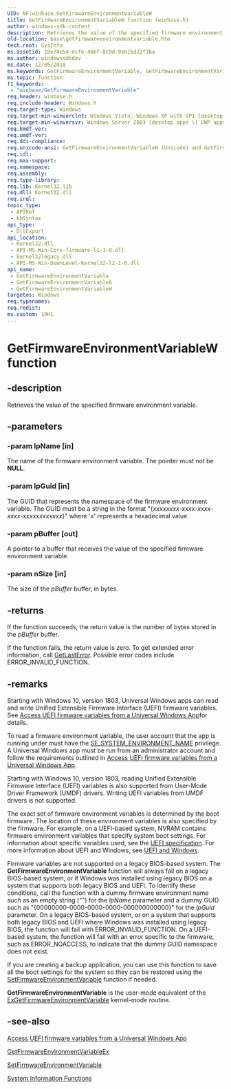 ```yaml
---
UID: NF:winbase.GetFirmwareEnvironmentVariableW
title: GetFirmwareEnvironmentVariableW function (winbase.h)
author: windows-sdk-content
description: Retrieves the value of the specified firmware environment variable.
old-location: base\getfirmwareenvironmentvariable.htm
tech.root: SysInfo
ms.assetid: 18e74e54-ecfe-46bf-8c9d-9eb16d22f3ba
ms.author: windowssdkdev
ms.date: 12/05/2018
ms.keywords: GetFirmwareEnvironmentVariable, GetFirmwareEnvironmentVariable function, GetFirmwareEnvironmentVariableA, GetFirmwareEnvironmentVariableW, base.getfirmwareenvironmentvariable, winbase/GetFirmwareEnvironmentVariable, winbase/GetFirmwareEnvironmentVariableA, winbase/GetFirmwareEnvironmentVariableW
ms.topic: function
f1_keywords: 
 - "winbase/GetFirmwareEnvironmentVariable"
req.header: winbase.h
req.include-header: Windows.h
req.target-type: Windows
req.target-min-winverclnt: Windows Vista, Windows XP with SP1 [desktop apps \| UWP apps]
req.target-min-winversvr: Windows Server 2003 [desktop apps \| UWP apps]
req.kmdf-ver: 
req.umdf-ver: 
req.ddi-compliance: 
req.unicode-ansi: GetFirmwareEnvironmentVariableW (Unicode) and GetFirmwareEnvironmentVariableA (ANSI)
req.idl: 
req.max-support: 
req.namespace: 
req.assembly: 
req.type-library: 
req.lib: Kernel32.lib
req.dll: Kernel32.dll
req.irql: 
topic_type:
 - APIRef
 - kbSyntax
api_type:
 - DllExport
api_location:
 - Kernel32.dll
 - API-MS-Win-Core-firmware-l1-1-0.dll
 - kernel32legacy.dll
 - API-MS-Win-DownLevel-Kernel32-l2-1-0.dll
api_name:
 - GetFirmwareEnvironmentVariable
 - GetFirmwareEnvironmentVariableA
 - GetFirmwareEnvironmentVariableW
targetos: Windows
req.typenames: 
req.redist: 
ms.custom: 19H1
---
```


# GetFirmwareEnvironmentVariableW function


## -description


Retrieves the value of the specified firmware environment variable.


## -parameters




### -param lpName [in]

The name of the firmware environment variable. The pointer must not be <b>NULL</b>.


### -param lpGuid [in]

The GUID that represents the namespace of the firmware environment variable. The GUID must be  a string in the format  "{<i>xxxxxxxx-xxxx-xxxx-xxxx-xxxxxxxxxxxx</i>}" where 'x' represents a hexadecimal value. 


### -param pBuffer [out]

A pointer to a buffer that receives the value of the specified firmware environment variable.


### -param nSize [in]

The size of the <i>pBuffer</i> buffer, in bytes.


## -returns



If the function succeeds, the return value is the number of bytes stored in the <i>pBuffer</i> buffer.

If the function fails, the return value is zero. To get extended error information, call 
<a href="https://docs.microsoft.com/windows/desktop/api/errhandlingapi/nf-errhandlingapi-getlasterror">GetLastError</a>. Possible error codes include ERROR_INVALID_FUNCTION.




## -remarks



Starting with Windows 10, version 1803, Universal Windows apps can read and write Unified Extensible Firmware Interface (UEFI) firmware variables. See <a href="https://docs.microsoft.com/windows/desktop/SysInfo/access-uefi-firmware-variables-from-a-universal-windows-app">Access UEFI firmware variables from a Universal Windows App</a>for details.

To read a firmware environment variable, the user account that the app is running under must have the <a href="https://docs.microsoft.com/windows/desktop/SecAuthZ/privilege-constants">SE_SYSTEM_ENVIRONMENT_NAME</a> privilege. A Universal Windows app must be run from an administrator account and follow the requirements outlined in <a href="https://docs.microsoft.com/windows/desktop/SysInfo/access-uefi-firmware-variables-from-a-universal-windows-app">Access UEFI firmware variables from a Universal Windows App</a>.

Starting with Windows 10, version 1803, reading Unified Extensible Firmware Interface (UEFI) variables is also supported from User-Mode Driver Framework (UMDF) drivers. Writing UEFI variables from UMDF drivers is not supported.

The exact set of firmware environment variables is determined by the boot firmware. The location of these environment variables is also specified by the firmware.  For example, on a UEFI-based system, NVRAM contains firmware environment variables that specify system boot settings. For information about specific variables used, see the <a href="http://go.microsoft.com/fwlink/p/?linkid=183072">UEFI specification</a>. For more information about UEFI and Windows, see <a href="http://go.microsoft.com/fwlink/p/?linkid=183071">UEFI and Windows</a>.

Firmware variables are not supported on a legacy BIOS-based system. The <b>GetFirmwareEnvironmentVariable</b> function will always fail on a legacy BIOS-based system, or if Windows was installed using legacy BIOS on a system that supports both legacy BIOS and UEFI. To identify these conditions, call the function with a dummy firmware environment name such as an empty string ("") for the <i>lpName</i> parameter and a dummy GUID such as "{00000000-0000-0000-0000-000000000000}" for the <i>lpGuid</i> parameter. On a legacy BIOS-based system, or on a system that supports both legacy BIOS and UEFI where Windows was installed using legacy BIOS, the function will fail with  ERROR_INVALID_FUNCTION. On a UEFI-based system, the function will  fail with an error specific to the firmware, such as ERROR_NOACCESS, to indicate that the dummy GUID namespace does not exist. 

If you are creating a backup application, you can use this function to save all the boot settings for the system so they can be restored using the <a href="https://docs.microsoft.com/windows/desktop/api/winbase/nf-winbase-setfirmwareenvironmentvariablea">SetFirmwareEnvironmentVariable</a> 
	 function if needed. 

<b>GetFirmwareEnvironmentVariable</b> is the user-mode equivalent of the <a href="https://docs.microsoft.com/windows-hardware/drivers/ddi/content/wdm/nf-wdm-exgetfirmwareenvironmentvariable">ExGetFirmwareEnvironmentVariable</a> kernel-mode routine.




## -see-also




<a href="https://docs.microsoft.com/windows/desktop/SysInfo/access-uefi-firmware-variables-from-a-universal-windows-app">Access UEFI firmware variables from a Universal Windows App</a>



<a href="https://docs.microsoft.com/windows/desktop/api/winbase/nf-winbase-getfirmwareenvironmentvariableexa">GetFirmwareEnvironmentVariableEx</a>



<a href="https://docs.microsoft.com/windows/desktop/api/winbase/nf-winbase-setfirmwareenvironmentvariablea">SetFirmwareEnvironmentVariable</a>



<a href="https://docs.microsoft.com/windows/desktop/SysInfo/system-information-functions">System
		  Information Functions</a>
 

 

